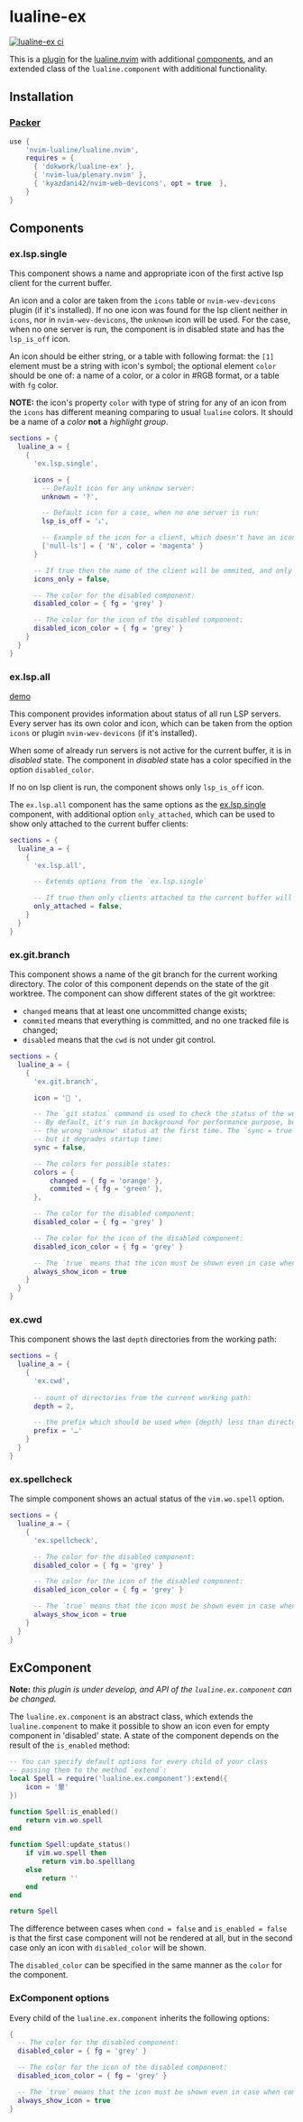 # lualine-ex

[![lualine-ex ci](https://github.com/dokwork/lualine-ex/actions/workflows/ci.yml/badge.svg)](https://github.com/dokwork/lualine-ex/actions/workflows/ci.yml)

This is a [plugin](https://github.com/nvim-lualine/lualine.nvim/wiki/Plugins) 
for the [lualine.nvim](https://github.com/nvim-lualine/lualine.nvim) 
with additional [components](#Components), and an extended class of the `lualine.component` with additional functionality.

## Installation

### [Packer](https://github.com/wbthomason/packer.nvim)

```lua
use {
    'nvim-lualine/lualine.nvim',
    requires = { 
      { 'dokwork/lualine-ex' },
      { 'nvim-lua/plenary.nvim' },
      { 'kyazdani42/nvim-web-devicons', opt = true  },
    }
}
```

## Components

### ex.lsp.single

This component shows a name and appropriate icon of the first active lsp client for the current
buffer. 

An icon and a color are taken from the `icons` table or `nvim-wev-devicons` plugin (if it's installed). 
If no one icon was found for the lsp client neither in `icons`, nor in `nvim-wev-devicons`, the `unknown` icon 
will be used. For the case, when no one server is run, the component is in disabled state and has
the `lsp_is_off` icon.

An icon should be either string, or a table with following format: the `[1]` element must be a string with
icon's symbol; the optional element `color` should be one of: a name of a color, or a color in #RGB format, 
or a table with `fg` color. 

**NOTE:** the icon's property `color` with type of string for any of an icon from the `icons` has
different meaning comparing to usual `lualine` colors. It should be a name of a *color* **not** a
*highlight group*.

```lua
sections = {
  lualine_a = {
    {
      'ex.lsp.single',

      icons = {
        -- Default icon for any unknow server:
        unknown = '?', 

        -- Default icon for a case, when no one server is run:
        lsp_is_off = 'ﮤ',

        -- Example of the icon for a client, which doesn't have an icon in `nvim-web-devicons`:
        ['null-ls'] = { 'N', color = 'magenta' }
      }

      -- If true then the name of the client will be ommited, and only an icon used:
      icons_only = false,

      -- The color for the disabled component:
      disabled_color = { fg = 'grey' }

      -- The color for the icon of the disabled component:
      disabled_icon_color = { fg = 'grey' }
    }
  }
}
```

### ex.lsp.all

[demo](https://asciinema.org/a/Bv2pb3BDDwaM71T426cteg9Jk)

This component provides information about status of all run LSP servers. Every server has its own
color and icon, which can be taken from the option `icons` or plugin `nvim-wev-devicons` (if it's
installed). 

When some of already run servers is not active for the current buffer, it is in _disabled_ state.
The component in _disabled_ state has a color specified in the option `disabled_color`.

If no on lsp client is run, the component shows only `lsp_is_off` icon.

The `ex.lsp.all` component has the same options as the [ex.lsp.single](#ex_lsp_single) component, 
with additional option `only_attached`, which can be used to show only attached to the current buffer 
clients:

```lua
sections = {
  lualine_a = {
    {
      'ex.lsp.all',

      -- Extends options from the `ex.lsp.single`

      -- If true then only clients attached to the current buffer will be shown:
      only_attached = false,
    }
  }
}
```

### ex.git.branch

This component shows a name of the git branch for the current working directory. The color of this
component depends on the state of the git worktree. The component can show different states of the
git worktree:

  - `changed` means that at least one uncommitted change exists;
  - `commited` means that everything is committed, and no one tracked file is changed;
  - `disabled` means that the `cwd` is not under git control. 

```lua
sections = {
  lualine_a = {
    {
      'ex.git.branch',

      icon = ' ',

      -- The `git status` command is used to check the status of the worktree.
      -- By default, it's run in background for performance purpose, but it could lead to
      -- the wrong 'unknow' status at the first time. The `sync = true` can prevent it, 
      -- but it degrades startup time: 
      sync = false, 

      -- The colors for possible states:
      colors = {
          changed = { fg = 'orange' },
          commited = { fg = 'green' },
      },

      -- The color for the disabled component:
      disabled_color = { fg = 'grey' }

      -- The color for the icon of the disabled component:
      disabled_icon_color = { fg = 'grey' }

      -- The `true` means that the icon must be shown even in case when component is empty:
      always_show_icon = true
    }
  }
}
```

### ex.cwd

This component shows the last `depth` directories from the working path:

```lua
sections = {
  lualine_a = {
    {
      'ex.cwd',
      
      -- count of directories from the current working path:
      depth = 2,

      -- the prefix which should be used when {depth} less than directories at all:
      prefix = '…'
    }
  }
}
```

### ex.spellcheck

The simple component shows an actual status of the `vim.wo.spell` option.

```lua
sections = {
  lualine_a = {
    {
      'ex.spellcheck',

      -- The color for the disabled component:
      disabled_color = { fg = 'grey' }

      -- The color for the icon of the disabled component:
      disabled_icon_color = { fg = 'grey' }

      -- The `true` means that the icon must be shown even in case when component is empty:
      always_show_icon = true
    }
  }
}
```


## ExComponent

**Note:** _this plugin is under develop, and API of the `lualine.ex.component` can be changed._

The `lualine.ex.component` is an abstract class, which extends the `lualine.component` to make it possible to
show an icon even for empty component in 'disabled' state. A state of the component depends on the result
of the `is_enabled` method:

```lua
-- You can specify default options for every child of your class
-- passing them to the method `extend`: 
local Spell = require('lualine.ex.component'):extend({
    icon = '暈'
})

function Spell:is_enabled()
    return vim.wo.spell
end

function Spell:update_status()
    if vim.wo.spell then
        return vim.bo.spelllang
    else
        return ''
    end
end

return Spell
```

The difference between cases when `cond = false` and `is_enabled = false` is that the first case
component will not be rendered at all, but in the second case only an icon with `disabled_color` 
will be shown. 

The `disabled_color` can be specified in the same manner as the `color` for the component.

### ExComponent options

Every child of the `lualine.ex.component` inherits the following options:

```lua
{
  -- The color for the disabled component:
  disabled_color = { fg = 'grey' }

  -- The color for the icon of the disabled component:
  disabled_icon_color = { fg = 'grey' }

  -- The `true` means that the icon must be shown even in case when component is empty:
  always_show_icon = true
}
```
